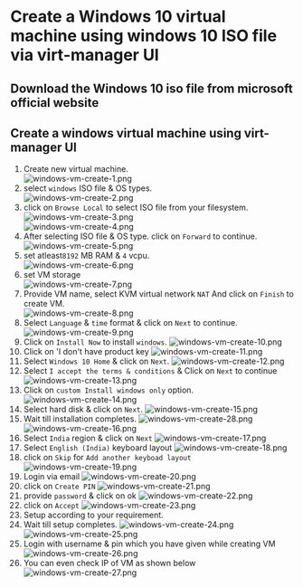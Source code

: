 # Create a Windows 10 virtual machine using windows 10 ISO file via virt-manager UI

## Download the Windows 10 iso file from microsoft official website

## Create a windows virtual machine using virt-manager UI

1. Create new virtual machine. <br>
   ![windows-vm-create-1.png](../../../../_images/windows-vm-create-1.png)
2. select `windows` ISO file & OS types. <br>
   ![windows-vm-create-2.png](../../../../_images/windows-vm-create-2.png)
3. click on `Browse Local` to select ISO file from your filesystem. <br>
   ![windows-vm-create-3.png](../../../../_images/windows-vm-create-3.png) <br>
   ![windows-vm-create-4.png](../../../../_images/windows-vm-create-4.png)
4. After selecting ISO file & OS type. click on `Forward` to continue. <br>
   ![windows-vm-create-5.png](../../../../_images/windows-vm-create-5.png)
5. set atleast`8192` MB RAM & `4` vcpu. <br>
   ![windows-vm-create-6.png](../../../../_images/windows-vm-create-6.png)
6. set VM storage  <br>
   ![windows-vm-create-7.png](../../../../_images/windows-vm-create-7.png)
7. Provide VM name, select KVM virtual network `NAT` And click on `Finish` to create VM. <br>
   ![windows-vm-create-8.png](../../../../_images/windows-vm-create-8.png)
8. Select `Language` & `time` format & click on `Next` to continue.<br>
   ![windows-vm-create-9.png](../../../../_images/windows-vm-create-9.png)
9. Click on `Install Now` to install `windows`.
   ![windows-vm-create-10.png](../../../../_images/windows-vm-create-10.png)
10. Click on 'I don't have product key
    ![windows-vm-create-11.png](../../../../_images/windows-vm-create-11.png)
11. Select `Windows 10 Home` & click on `Next`.
    ![windows-vm-create-12.png](../../../../_images/windows-vm-create-12.png)
12. Select `I accept the terms & conditions` & Click on `Next` to continue
    ![windows-vm-create-13.png](../../../../_images/windows-vm-create-13.png)
13. Click on `custom Install windows only` option. 
    ![windows-vm-create-14.png](../../../../_images/windows-vm-create-14.png)
14. Select hard disk & click on `Next`.
    ![windows-vm-create-15.png](../../../../_images/windows-vm-create-15.png)
15. Wait till installation completes.
    ![windows-vm-create-28.png](../../../../_images/windows-vm-create-28.png) <br>
    ![windows-vm-create-16.png](../../../../_images/windows-vm-create-16.png)
16. Select `India` region & click on `Next`
    ![windows-vm-create-17.png](../../../../_images/windows-vm-create-17.png)
17. Select `English (India)` keyboard layout
    ![windows-vm-create-18.png](../../../../_images/windows-vm-create-18.png)
18. click on `Skip` for `Add another keyboad layout`
    ![windows-vm-create-19.png](../../../../_images/windows-vm-create-19.png)
19. Login  via email
    ![windows-vm-create-20.png](../../../../_images/windows-vm-create-20.png)
20. click on `Create PIN`
    ![windows-vm-create-21.png](../../../../_images/windows-vm-create-21.png)
21. provide `password` & click on ok
    ![windows-vm-create-22.png](../../../../_images/windows-vm-create-22.png)
22. click on `Accept` 
    ![windows-vm-create-23.png](../../../../_images/windows-vm-create-23.png)
23. Setup according to your requirement.
24. Wait till setup completes.
    ![windows-vm-create-24.png](../../../../_images/windows-vm-create-24.png) <br>
    ![windows-vm-create-25.png](../../../../_images/windows-vm-create-25.png) <br>
25. Login with username & pin which you have given while creating VM <br>
    ![windows-vm-create-26.png](../../../../_images/windows-vm-create-26.png)
26. You can even check IP of VM as shown below
    ![windows-vm-create-27.png](../../../../_images/windows-vm-create-27.png)